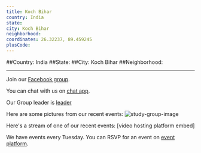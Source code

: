 ```yaml
---
title: Koch Bihar
country: India
state: 
city: Koch Bihar
neighborhood: 
coordinates: 26.32237, 89.459245
plusCode:
---
```


##Country: India
##State: 
##City: Koch Bihar
##Neighborhood: 
*****
Join our [Facebook group](https://www.facebook.com/groups/Free.Code.Camp.KochBihar).

You can chat with us on [chat app]().

Our Group leader is [leader]()

Here are some pictures from our recent events:
![study-group-image]()

Here's a stream of one of our recent events:
[video hosting platform embed]

We have events every Tuesday. You can RSVP for an event on [event platform]().
